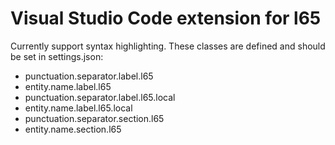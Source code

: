 # Visual Studio Code extension for l65

Currently support syntax highlighting.
These classes are defined and should be set in settings.json:

 * punctuation.separator.label.l65
 * entity.name.label.l65
 * punctuation.separator.label.l65.local
 * entity.name.label.l65.local
 * punctuation.separator.section.l65
 * entity.name.section.l65
